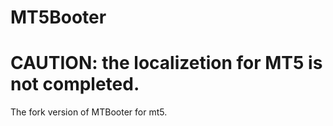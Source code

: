 MT5Booter
=========

CAUTION: the localizetion for MT5 is not completed.
===================================================

The fork version of MTBooter for mt5.

